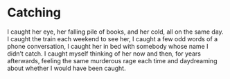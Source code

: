 Catching
========I caught her eye, her falling pile of books, and her cold, all on the same day. I caught the train each weekend to see her, I caught a few odd words of a phone conversation, I caught her in bed with somebody whose name I didn’t catch. I caught myself thinking of her now and then, for years afterwards, feeling the same murderous rage each time and daydreaming about whether I would have been caught.